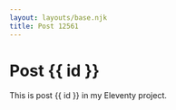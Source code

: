 ```yaml
---
layout: layouts/base.njk
title: Post 12561
---
```


# Post {{ id }}

This is post {{ id }} in my Eleventy project.
